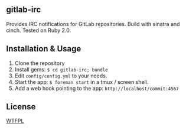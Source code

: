 ## gitlab-irc

Provides IRC notifications for GitLab repositories. Build with sinatra and cinch. Tested on Ruby 2.0.

## Installation & Usage

1. Clone the repository
2. Install gems: `$ cd gitlab-irc; bundle`
2. Edit `config/config.yml` to your needs.
3. Start the app: `$ foreman start` in a tmux / screen shell.
4. Add a web hook pointing to the app: `http://localhost/commit:4567`

## License

[WTFPL](http://www.wtfpl.net/txt/copying/)
